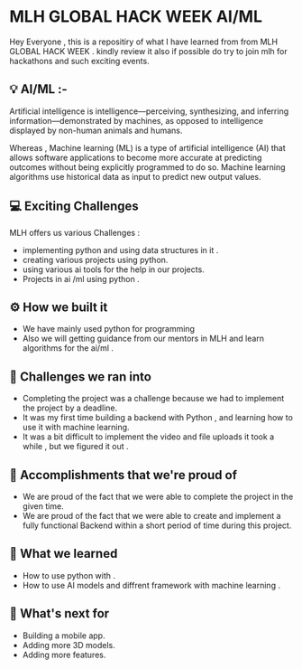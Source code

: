 

# MLH GLOBAL HACK WEEK AI/ML
Hey Everyone , this is a repositiry of what I have learned from from MLH GLOBAL HACK WEEK .
kindly review it also if possible do try to join mlh for hackathons and such exciting events.

## 💡 AI/ML :- 
Artificial intelligence is intelligence—perceiving, synthesizing, and inferring information—demonstrated by machines, as opposed to intelligence displayed by non-human animals and humans.

Whereas , Machine learning (ML) is a type of artificial intelligence (AI) that allows software applications to become more accurate at predicting outcomes without being explicitly programmed to do so. Machine learning algorithms use historical data as input to predict new output values.

## 💻 Exciting Challenges

MLH offers us various Challenges :

- implementing python and using data structures in it .
- creating various projects using python.
- using various ai tools for the help in our projects.
- Projects in ai /ml using python .

## ⚙️ How we built it

- We have mainly used python for programming 
- Also we will getting guidance from our mentors in MLH and learn algorithms for the ai/ml .



## 🧠 Challenges we ran into

- Completing the project was a challenge because we had to implement the project by a deadline.
- It was my first time building a backend with Python , and learning how to use it with machine learning.
- It was a bit difficult to implement the video and file uploads it took a while , but we figured it out .

## 🏅 Accomplishments that we're proud of

- We are proud of the fact that we were able to complete the project in the given time.
- We are proud of the fact that we were able to create and implement a fully functional Backend within a short period of time during this project.

## 📖 What we learned

- How to use python with .
- How to use AI models and diffrent framework with machine learning  .

## 🚀 What's next for 

- Building a mobile app.
- Adding more 3D models.
- Adding more features.




